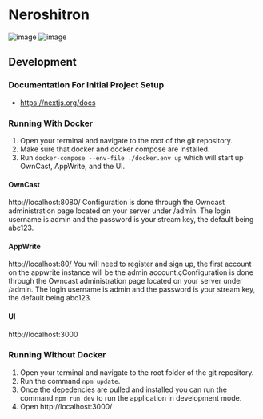 # Neroshitron
![image](https://github.com/D4M13N-D3V/neroshitron/assets/13697702/87db1132-2191-425f-adfb-bde5601aea96)
![image](https://github.com/D4M13N-D3V/neroshitron/assets/13697702/583e1ddd-8304-4da1-a2f8-3492920b3cf7)



## Development
### Documentation For Initial Project Setup
- https://nextjs.org/docs

### Running With Docker
1) Open your terminal and navigate to the root of the git repository.
2) Make sure that docker and docker compose are installed.
3) Run `docker-compose --env-file ./docker.env up` which will start up OwnCast, AppWrite, and the UI.

#### OwnCast 
http://localhost:8080/
Configuration is done through the Owncast administration page located on your server under /admin. The login username is admin and the password is your stream key, the default being abc123.


#### AppWrite 
http://localhost:80/
You will need to register and sign up, the first account on the appwrite instance will be the admin account.çConfiguration is done through the Owncast administration page located on your server under /admin. The login username is admin and the password is your stream key, the default being abc123.

#### UI 
http://localhost:3000

### Running Without Docker
1) Open your terminal and navigate to the root folder of the git repository. 
2) Run the command `npm update`. 
3) Once the depedencies are pulled and installed you can run the command `npm run dev` to run the application in development mode.
4) Open http://localhost:3000/
